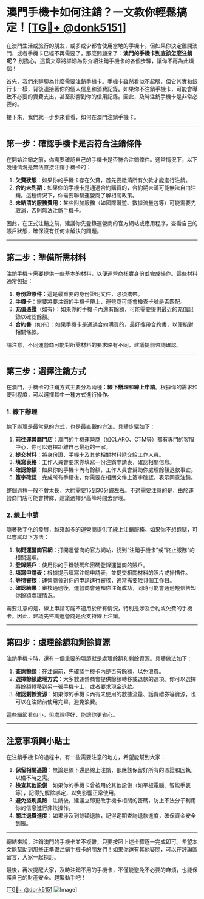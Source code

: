 # 澳門手機卡如何注銷？一文教你輕鬆搞定！[[TG💪+ @donk5151](https://t.me/s/donk5151)]

在澳門生活或旅行的朋友，或多或少都會使用當地的手機卡。但如果你決定離開澳門，或者手機卡已經不再需要了，那麼問題來了：**澳門的手機卡到底該怎麼注銷呢？** 別擔心，這篇文章將詳細為你介紹注銷手機卡的各個步驟，讓你不再為此煩惱！

首先，我們來聊聊為什麼需要注銷手機卡。手機卡雖然看似不起眼，但它其實和銀行卡一樣，背後連接著你的個人信息和消費記錄。如果你不注銷手機卡，可能會導致不必要的資費支出，甚至影響到你的信用記錄。因此，及時注銷手機卡是非常必要的。

接下來，我們就一步步來看看，如何在澳門注銷手機卡。

---

## 第一步：確認手機卡是否符合注銷條件

在開始注銷之前，你需要確認自己的手機卡是否符合注銷條件。通常情況下，以下幾種情況是無法直接注銷手機卡的：

1. **欠費狀態**：如果你的手機卡存在欠費，首先要繳清所有欠款才能進行注銷。
2. **合約未到期**：如果你的手機卡是通過合約購買的，合約期未滿可能無法自由注銷。這種情況下，你需要聯繫運營商了解相關政策。
3. **未結清的服務費用**：某些附加服務（如國際漫遊、數據流量包等）可能需要先取消，否則無法注銷手機卡。

因此，在正式注銷之前，建議你先登錄運營商的官方網站或應用程序，查看自己的賬戶狀態，確保沒有任何未解決的問題。

---

## 第二步：準備所需材料

注銷手機卡需要提供一些基本的材料，以便運營商核實身份並完成操作。這些材料通常包括：

1. **身份證原件**：這是最重要的身份證明文件，必須攜帶。
2. **手機卡**：需要將要注銷的手機卡帶上，運營商可能會檢查卡號是否匹配。
3. **充值憑證**（如有）：如果你的手機卡內還有餘額，可能需要提供最近的充值記錄以確認餘額。
4. **合約書**（如有）：如果手機卡是通過合約購買的，最好攜帶合約書，以便核對相關條款。

請注意，不同運營商可能對所需材料的要求略有不同，建議提前咨詢確認。

---

## 第三步：選擇注銷方式

在澳門，手機卡的注銷方式主要分為兩種：**線下辦理**和**線上申請**。根據你的需求和便利程度，可以選擇其中一種方式進行操作。

### 1. 線下辦理

線下辦理是最常見的方式，也是最直觀的方法。具體步驟如下：

1. **前往運營商門店**：澳門的手機運營商（如CLARO、CTM等）都有專門的客服中心，你可以選擇距離自己最近的一家。
2. **提交材料**：將身份證、手機卡及其他相關材料遞交給工作人員。
3. **填寫表格**：工作人員會要求你填寫一份注銷申請表，確認相關信息。
4. **確認餘額**：如果你的手機卡內有餘額，工作人員會幫助你處理餘額退款事宜。
5. **簽字確認**：完成所有手續後，你需要在相關文件上簽字確認，表示同意注銷。

整個過程一般不會太長，大約需要15到30分鐘左右。不過需要注意的是，由於運營商門店可能會排隊，建議選擇非高峰時間去辦理。

### 2. 線上申請

隨著數字化的發展，越來越多的運營商提供了線上注銷服務。如果你不想跑腿，可以嘗試以下方法：

1. **訪問運營商官網**：打開運營商的官方網站，找到“注銷手機卡”或“終止服務”的相關選項。
2. **登錄賬戶**：使用你的手機號碼和密碼登錄運營商的賬戶。
3. **填寫申請表**：根據提示填寫注銷申請表，並提交相關材料的照片或掃描件。
4. **等待審核**：運營商會對你的申請進行審核，通常需要1到3個工作日。
5. **確認結果**：審核通過後，運營商會通知你注銷成功，同時可能會通過短信告知你餘額處理情況。

需要注意的是，線上申請可能不適用於所有情況，特別是涉及合約或欠費的手機卡。因此，建議先咨詢運營商是否支持線上注銷。

---

## 第四步：處理餘額和剩餘資源

注銷手機卡時，還有一個重要的環節就是處理餘額和剩餘資源。具體做法如下：

1. **查詢餘額**：在注銷前，先確認手機卡內是否有餘額，以免浪費。
2. **選擇餘額處理方式**：大多數運營商會提供餘額轉移或退款的選項。你可以選擇將餘額轉移到另一張手機卡上，或者要求現金退款。
3. **確認剩餘資源**：如果你的手機卡內有未使用的數據流量、話費禮券等資源，也可以在注銷前使用完畢，避免浪費。

這些細節看似小，但處理得好，能讓你更省心。

---

## 注意事項與小貼士

在注銷手機卡的過程中，有一些需要注意的地方，希望能幫到大家：

1. **保留相關憑證**：無論是線下還是線上注銷，都應該保留好所有的憑證和回執，以備不時之需。
2. **檢查其他設備**：如果你的手機卡曾被用於其他設備（如平板電腦、智能手表等），記得先解除綁定，以免影響正常使用。
3. **避免盜刷風險**：注銷後，建議立即更改手機卡相關的密碼，防止不法分子利用你的信息進行非法操作。
4. **關注退費進度**：如果涉及到餘額退款，記得定期查詢退款進度，確保資金安全到賬。

---

總結來說，注銷澳門的手機卡並不複雜，只要按照上述步驟逐一完成即可。希望本文能幫助到那些正準備注銷手機卡的朋友們！如果你還有其他疑問，可以在評論區留言，大家一起探討。

最後，再次提醒大家，及時注銷不用的手機卡，不僅能避免不必要的麻煩，也能保護自己的財產安全。趕緊動手吧！

[[TG💪+ @donk5151](https://t.me/s/donk5151) ![Image](https://i.postimg.cc/rwNCRYN7/Snipaste-2025-04-30-17-27-05.png)]
